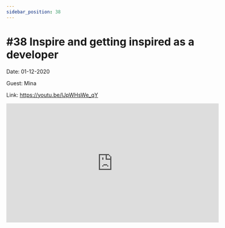 ```yaml
---
sidebar_position: 38
---
```


# #38 Inspire and getting inspired as a developer

Date: 01-12-2020

Guest: Mina

Link: https://youtu.be/lJpWHsWe_qY

<iframe width="560" height="315" src="https://www.youtube.com/embed/lJpWHsWe_qY" title="YouTube video player" frameborder="0" allow="accelerometer; autoplay; clipboard-write; encrypted-media; gyroscope; picture-in-picture; web-share" allowfullscreen></iframe>